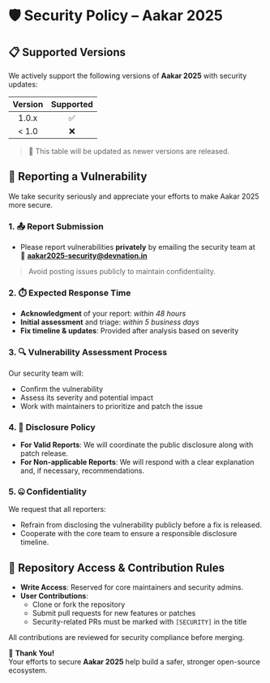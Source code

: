 # 🛡️ Security Policy – Aakar 2025

## 📋 Supported Versions

We actively support the following versions of **Aakar 2025** with security updates:

| Version | Supported          |
|:-------:|:------------------:|
| 1.0.x   | ✅                 |
| < 1.0   | ❌                 |

> 🔄 This table will be updated as newer versions are released.

## 🚨 Reporting a Vulnerability

We take security seriously and appreciate your efforts to make Aakar 2025 more secure.

### 1. 📤 Report Submission
- Please report vulnerabilities **privately** by emailing the security team at  
  📧 **aakar2025-security@devnation.in**

> Avoid posting issues publicly to maintain confidentiality.

### 2. ⏱️ Expected Response Time
- **Acknowledgment** of your report: *within 48 hours*
- **Initial assessment** and triage: *within 5 business days*
- **Fix timeline & updates**: Provided after analysis based on severity

### 3. 🔍 Vulnerability Assessment Process

Our security team will:
- Confirm the vulnerability
- Assess its severity and potential impact
- Work with maintainers to prioritize and patch the issue

### 4. 📢 Disclosure Policy

- **For Valid Reports**: We will coordinate the public disclosure along with patch release.
- **For Non-applicable Reports**: We will respond with a clear explanation and, if necessary, recommendations.

### 5. 🤐 Confidentiality

We request that all reporters:
- Refrain from disclosing the vulnerability publicly before a fix is released.
- Cooperate with the core team to ensure a responsible disclosure timeline.

## 🔐 Repository Access & Contribution Rules

- **Write Access**: Reserved for core maintainers and security admins.
- **User Contributions**:
  - Clone or fork the repository
  - Submit pull requests for new features or patches
  - Security-related PRs must be marked with `[SECURITY]` in the title

All contributions are reviewed for security compliance before merging.

💚 **Thank You!**  
Your efforts to secure **Aakar 2025** help build a safer, stronger open-source ecosystem.